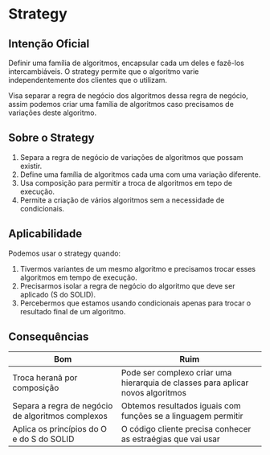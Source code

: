 # Strategy

## Intenção Oficial

Definir uma família de algoritmos, encapsular cada um deles e fazê-los
intercambiáveis. O strategy permite que o algoritmo varie independentemente
dos clientes que o utilizam.

Visa separar a regra de negócio dos algoritmos dessa regra de negócio, assim
podemos criar uma família de algoritmos caso precisamos de variações deste
algoritmo.

## Sobre o Strategy

1. Separa a regra de negócio de variações de algoritmos que possam existir.
2. Define uma família de algoritmos cada uma com uma variação diferente.
3. Usa composição para permitir a troca de algoritmos em tepo de execução.
4. Permite a criação de vários algoritmos sem a necessidade de condicionais.

## Aplicabilidade

Podemos usar o strategy quando:

1. Tivermos variantes de um mesmo algoritmo e precisamos trocar esses algoritmos
 em tempo de execução.
2. Precisarmos isolar a regra de negócio do algoritmo que deve ser aplicado
(S do SOLID).
3. Percebermos que estamos usando condicionais apenas para trocar o resultado
final de um algoritmo.

## Consequências

| Bom                                               | Ruim                                                                            |
|---------------------------------------------------|---------------------------------------------------------------------------------|
| Troca heranã por composição                       | Pode ser complexo criar uma hierarquia de classes para aplicar novos algoritmos |
| Separa a regra de negócio de algoritmos complexos | Obtemos resultados iguais com funções se a linguagem permitir                   |
| Aplica os princípios do O e do S do SOLID         | O código cliente precisa conhecer as estraégias que vai usar                    |
